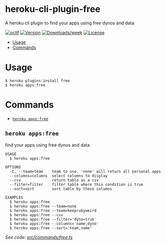 heroku-cli-plugin-free
===============

A heroku cli plugin to find your apps using free dynos and data

[![oclif](https://img.shields.io/badge/cli-oclif-brightgreen.svg)](https://oclif.io)
[![Version](https://img.shields.io/npm/v/heroku-cli-plugin-free.svg)](https://npmjs.org/package/@heroku-cli/plugin-free)
[![Downloads/week](https://img.shields.io/npm/dw/heroku-cli-plugin-free.svg)](https://npmjs.org/package/@heroku-cli/plugin-free)
[![License](https://img.shields.io/npm/l/heroku-cli-plugin-free.svg)](https://github.com/heroku/heroku-cli-plugin-free/blob/master/package.json)

<!-- toc -->
* [Usage](#usage)
* [Commands](#commands)
<!-- tocstop -->
# Usage
<!-- usage -->
```sh-session
$ heroku plugins:install free
$ heroku apps:free
```
<!-- usagestop -->
# Commands
<!-- commands -->
* [`heroku apps:free`](#heroku-appsfree)

## `heroku apps:free`

find your apps using free dynos and data

```
USAGE
  $ heroku apps:free

OPTIONS
  -t, --team=team    team to use. 'none' will return all personal apps
  --columns=columns  select columns to display
  --csv              return table as a csv
  --filter=filter    filter table where this condition is true
  --sort=sort        sort table by these columns

EXAMPLES
  $ heroku apps:free
  $ heroku apps:free --team=none
  $ heroku apps:free --team=keeprubyweird
  $ heroku apps:free --csv
  $ heroku apps:free --filter='dyno=true'
  $ heroku apps:free --columns='name,dyno'
  $ heroku apps:free --sort='team,name'

```

_See code: [src/commands/free.ts](https://github.com/heroku/heroku-cli-plugin-free/blob/main/src/commands/apps/free.ts)_
<!-- commandsstop -->

